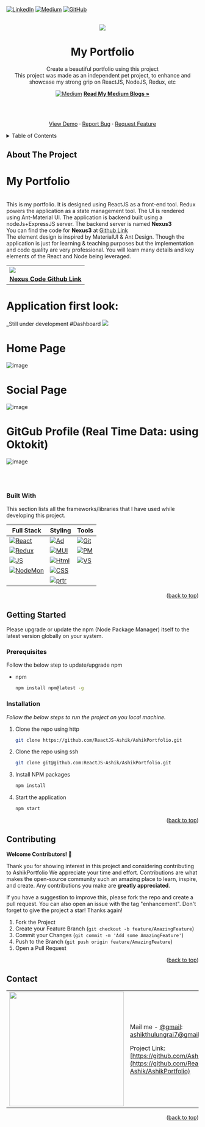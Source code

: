 [![LinkedIn][linkedin-shield]][linkedin-url] [![Medium][medium]][medium-url] [![GitHub][gitHub]][gitHub-url] 


<!-- PROJECT LOGO -->
<br />
<div align="center">  
 <img src="https://github.com/ReactJS-Ashik/AshikPortfolio/assets/41672214/ddb2db58-2e00-4049-b40d-579f2976636a" />
<!--  <img src="https://github.com/ReactJS-Ashik/AshikPortfolio/assets/41672214/d46dab71-c602-4ac5-b561-a44ff0a7ed15" /> -->
  <h3 align="center">
  
  # My Portfolio
  Create a beautiful portfolio using this project
  <br/>This project was made as an independent pet project, to enhance and showcase my strong grip on ReactJS, NodeJS, Redux, etc
  </h3>
<!--   <p align="left">
    <br />
        This is my portfolio. It is designed using ReactJS as a front-end tool. Redux powers the application as a state management tool. The UI is rendered using Ant-Material UI.
        The application is backend built using a nodeJs+ExpressJS server. The backend server is named <b style="font-weight: bold">Nexus3</b>
        <br/>
        You can find the code for <b style="font-weight: bold">Nexus3</b> at <a href="https://github.com/NodeJS-Projets/Nexus3" >Github Link</a>
    <br/>
  </p> -->
  
   [![Medium][medium]][medium-url] <a href="https://medium.com/@ashikthulungrai7"><strong>Read My Medium Blogs »</strong></a>
</div>

<br />
<br />
<div align="center"> 
  <p>
    <a href="https://main.d384ygdpe7u33b.amplifyapp.com/">View Demo</a>
    ·
    <a href="https://github.com/ReactJS-Ashik/AshikPortfolio/issues">Report Bug</a>
    ·
    <a href=https://github.com/ReactJS-Ashik/AshikPortfolio/issues">Request Feature</a>
  </p>
</div>



<!-- TABLE OF CONTENTS -->
<details>
  <summary>Table of Contents</summary>
  <ol>
    <li>
      <a href="#about-the-project">About The Project</a>
      <ul>
        <li><a href="#built-with">Built With</a></li>
      </ul>
    </li>
    <li>
      <a href="#getting-started">Getting Started</a>
      <ul>
        <li><a href="#prerequisites">Prerequisites</a></li>
        <li><a href="#installation">Installation</a></li>
      </ul>
    </li>
    <li><a href="#usage">Usage</a></li>
    <li><a href="#contributing">Contributing</a></li>
    <li><a href="#contact">Contact</a></li>
  </ol>
</details>

<!-- ABOUT THE PROJECT -->
## About The Project
# My Portfolio
<p align="left">
    <br />
        This is my portfolio. It is designed using ReactJS as a front-end tool. Redux powers the application as a state management tool. The UI is rendered using Ant-Material UI.
        The application is backend built using a nodeJs+ExpressJS server. The backend server is named <b style="font-weight: bold">Nexus3</b>
        <br/>
        You can find the code for <b style="font-weight: bold">Nexus3</b> at <a href="https://github.com/NodeJS-Projets/Nexus3" >Github Link</a>
        <br/>The element design is inspired by MaterialUI & Ant Design. Though the application is just for learning & teaching purposes but the implementation and code quality are very professional. You will learn many details and key elements of the React and Node being leveraged.
    <br/>
  </p>
  <table>
    <tr>
      <td>
        <img src="https://github.com/ReactJS-Ashik/AshikPortfolio/assets/41672214/67159dd0-0752-439d-b0e2-5ff810aefeb8" />
      </td>
    </tr>
    <tr>
      <td align="right">
        <b style="font-weight: bold; text-decoration: underline;">
          <a href="https://github.com/NodeJS-Projets/Nexus3">
            Nexus Code Github Link
          </a>
        </b>
      </td>
    </tr>
  </table>

# Application first look:
_Still under development
#Dashboard
<img src="https://github.com/ReactJS-Ashik/AshikPortfolio/assets/41672214/3245c2f1-ede1-4cee-9f96-9c414aaf046f" />
 
# Home Page
<!-- ![image](https://github.com/ReactJS-Ashik/AshikPortfolio/assets/41672214/5947842b-2277-4015-83f4-39ca273c3cd4) -->
![image](https://github.com/ReactJS-Ashik/AshikPortfolio/assets/41672214/13b253b1-1724-4ba7-914d-dbc3d4b8516e)


# Social Page
<!-- ![image](https://github.com/ReactJS-Ashik/AshikPortfolio/assets/41672214/63cc8568-f186-4b01-9db3-4dbaf0255f79) -->
![image](https://github.com/ReactJS-Ashik/AshikPortfolio/assets/41672214/378bd08b-087d-4d8a-a6e9-8258452ef4de)

# GitGub Profile (Real Time Data: using Oktokit)
![image](https://github.com/ReactJS-Ashik/AshikPortfolio/assets/41672214/554d1974-e1da-433b-84c5-13e66a9da8b9)






<br/>
<br/>

### Built With
This section lists all the frameworks/libraries that I have used while developing this project. 
 
 | Full Stack                         | Styling                     | Tools                             |
 | -------------------------------    | ----------------------------| ----------------------------------|
 | [![React][React.js]][React-url]    | [![Ad][Ant-Design]][Ant-url]| [![Git][Git]][dummy-url]          |
 | [![Redux][redux]][Redux-url]       | [![MUI][MUI]][MUI-url]      | [![PM][Postman]][dummy-url]       |
 | [![JS][JavaScript]][JavaScript-url]| [![Html][HTML5]][dummy-url] | [![VS][Visual Studio]][dummy-url] |
 | [![NodeMon][nodemon]][Nodemon-url] | [![CSS][CSS3]][dummy-url]   |                                   |
 |                                    |[![prtr][prettier]][prtr-url]|                                   |

<p align="right">(<a href="#readme-top">back to top</a>)</p>



<!-- GETTING STARTED -->
## Getting Started

Please upgrade or update the npm (Node Package Manager) itself to the latest version globally on your system.

### Prerequisites

Follow the below step to update/upgrade npm
* npm
  ```sh
  npm install npm@latest -g
  ```

### Installation

_Follow the below steps to run the project on you local machine._

1. Clone the repo using http
   ```sh
   git clone https://github.com/ReactJS-Ashik/AshikPortfolio.git
   ```

2. Clone the repo using ssh
   ```sh
   git clone git@github.com:ReactJS-Ashik/AshikPortfolio.git
   ```
   
3. Install NPM packages
   ```sh
   npm install
   ```
4. Start the application
   ```sh
   npm start
   ```

<p align="right">(<a href="#readme-top">back to top</a>)</p>




<!-- CONTRIBUTING -->
## Contributing

**Welcome Contributors! 🚀**

Thank you for showing interest in this project and considering contributing to AshikPortfolio We appreciate your time and effort.
Contributions are what makes the open-source community such an amazing place to learn, inspire, and create. Any contributions you make are **greatly appreciated**.

If you have a suggestion to improve this, please fork the repo and create a pull request. You can also open an issue with the tag "enhancement".
Don't forget to give the project a star! Thanks again!

1. Fork the Project
2. Create your Feature Branch (`git checkout -b feature/AmazingFeature`)
3. Commit your Changes (`git commit -m 'Add some AmazingFeature'`)
4. Push to the Branch (`git push origin feature/AmazingFeature`)
5. Open a Pull Request

<p align="right">(<a href="#readme-top">back to top</a>)</p>



<!-- CONTACT -->
## Contact
<table align="center">
  <tr>
    <td>      
      <img src="https://github.com/ReactJS-Ashik/Echoo-ReactJS-Video-Conference-Application/assets/41672214/f12b6515-a55f-4acf-bbc8-9eb0afcb1ecd" width="300" />
    </td>
    <td>
      
  Mail me - [@gmail](mailto:ashikthulungrai7@gmail.com): ashikthulungrai7@gmail.com
      
  Project Link: [https://github.com/Ashik_Rai/AshikPortfolio](https://github.com/ReactJS-Ashik/AshikPortfolio)
    </td>
  </tr>
</table>
 
</table>



<p align="right">(<a href="#readme-top">back to top</a>)</p>




<!-- MARKDOWN LINKS & IMAGES -->
<!-- https://www.markdownguide.org/basic-syntax/#reference-style-links -->

[issues-shield]: https://img.shields.io/github/issues/othneildrew/Best-README-Template.svg?style=for-the-badge
[issues-url]: https://github.com/ReactJS-Ashik/AshikPortfolio/issues

[linkedin-shield]: https://img.shields.io/badge/-LinkedIn-black.svg?style=for-the-badge&logo=linkedin&colorB=555
[linkedin-url]: https://www.linkedin.com/in/ashik-rai/

[product-screenshot]: images/screenshot.png

[React.js]: https://img.shields.io/badge/React-20232A?style=for-the-badge&logo=react&logoColor=61DAFB
[React-url]: https://reactjs.org/

[JavaScript]: https://img.shields.io/badge/javascript-%23323330.svg?style=for-the-badge&logo=javascript&logoColor=%23F7DF1E
[JavaScript-url]: https://developer.mozilla.org/en-US/docs/Web/javascript

[Ant-Design]: https://img.shields.io/badge/-AntDesign-%230170FE?style=for-the-badge&logo=ant-design&logoColor=white
[Ant-url]: https://ant.design/

[MUI]: https://img.shields.io/badge/MUI-%230081CB.svg?style=for-the-badge&logo=mui&logoColor=white
[MUI-url]: https://mui.com/

[nodemon]: https://img.shields.io/badge/NODEMON-%23323330.svg?style=for-the-badge&logo=nodemon&logoColor=%BBDEAD
[Nodemon-url]: https://nodemon.io/

[redux]: https://img.shields.io/badge/redux-%23593d88.svg?style=for-the-badge&logo=redux&logoColor=white
[Redux-url]: https://redux.js.org/

[medium]: https://img.shields.io/badge/Medium-12100E?style=for-the-badge&logo=medium&logoColor=white
[medium-url]: https://medium.com/@ashikthulungrai7

[gitHub]: https://img.shields.io/badge/github-%23121011.svg?style=for-the-badge&logo=github&logoColor=white
[gitHub-url]: https://github.com/ReactJS-Ashik

[prettier]: https://img.shields.io/badge/code_style-prettier-ff69b4.svg?style=flat-square
[prtr-url]: https://github.com/prettier/prettier

[Visual Studio]: https://img.shields.io/badge/Visual%20Studio-5C2D91.svg?style=for-the-badge&logo=visual-studio&logoColor=white	

[Postman]: https://img.shields.io/badge/Postman-FF6C37?style=for-the-badge&logo=postman&logoColor=white

[Git]: https://img.shields.io/badge/git-%23F05033.svg?style=for-the-badge&logo=git&logoColor=white


[CSS3]: https://img.shields.io/badge/css3-%231572B6.svg?style=for-the-badge&logo=css3&logoColor=white

[HTML5]: https://img.shields.io/badge/html5-%23E34F26.svg?style=for-the-badge&logo=html5&logoColor=white


[dummy-url]: https://github.com/ashikrai









